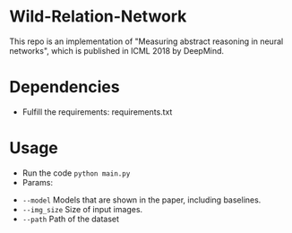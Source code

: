 # Wild-Relation-Network

This repo is an implementation of "Measuring abstract reasoning in neural networks", which is published in ICML 2018 by DeepMind.

# Dependencies
* Fulfill the requirements: requirements.txt

# Usage
* Run the code `python main.py`
* Params: 
- `--model` Models that are shown in the paper, including baselines.
- `--img_size` Size of input images.
- `--path` Path of the dataset
